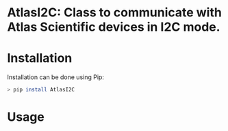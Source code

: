 # AtlasI2C: Class to communicate with Atlas Scientific devices in I2C mode.

# Installation
Installation can be done using Pip:

```sh
> pip install AtlasI2C
```

# Usage
